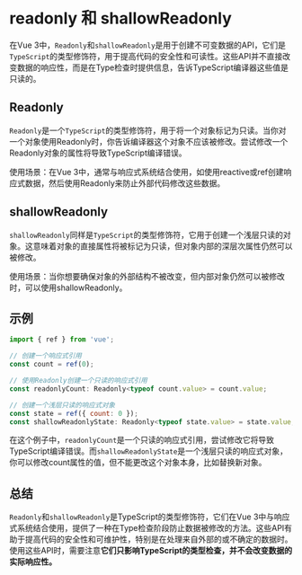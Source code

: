 # readonly 和 shallowReadonly

在Vue 3中，`Readonly`和`shallowReadonly`是用于创建不可变数据的API，它们是`TypeScript`的类型修饰符，用于提高代码的安全性和可读性。这些API并不直接改变数据的响应性，而是在Type检查时提供信息，告诉TypeScript编译器这些值是只读的。

## Readonly

`Readonly`是一个`TypeScript`的类型修饰符，用于将一个对象标记为只读。当你对一个对象使用Readonly时，你告诉编译器这个对象不应该被修改。尝试修改一个Readonly对象的属性将导致TypeScript编译错误。

使用场景：在Vue 3中，通常与响应式系统结合使用，如使用reactive或ref创建响应式数据，然后使用Readonly来防止外部代码修改这些数据。

## shallowReadonly

`shallowReadonly`同样是`TypeScript`的类型修饰符，它用于创建一个浅层只读的对象。这意味着对象的直接属性将被标记为只读，但对象内部的深层次属性仍然可以被修改。

使用场景：当你想要确保对象的外部结构不被改变，但内部对象仍然可以被修改时，可以使用shallowReadonly。

## 示例

```js
import { ref } from 'vue';

// 创建一个响应式引用
const count = ref(0);

// 使用Readonly创建一个只读的响应式引用
const readonlyCount: Readonly<typeof count.value> = count.value;

// 创建一个浅层只读的响应式对象
const state = ref({ count: 0 });
const shallowReadonlyState: Readonly<typeof state.value> = state.value;
```

在这个例子中，`readonlyCount`是一个只读的响应式引用，尝试修改它将导致TypeScript编译错误。而`shallowReadonlyState`是一个浅层只读的响应式对象，你可以修改count属性的值，但不能更改这个对象本身，比如替换新对象。

## 总结

`Readonly`和`shallowReadonly`是TypeScript的类型修饰符，它们在Vue 3中与响应式系统结合使用，提供了一种在Type检查阶段防止数据被修改的方法。这些API有助于提高代码的安全性和可维护性，特别是在处理来自外部的或不确定的数据时。使用这些API时，需要注意**它们只影响TypeScript的类型检查，并不会改变数据的实际响应性。**
